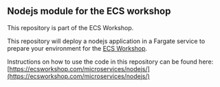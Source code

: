 ## Nodejs module for the ECS workshop

This repository is part of the ECS Workshop.

This repository will deploy a nodejs application in a Fargate service to prepare your environment for the [ECS Workshop](https://ecsworkshop.com/).

Instructions on how to use the code in this repository can be found here: [https://ecsworkshop.com/microservices/nodejs/](https://ecsworkshop.com/microservices/nodejs/)


